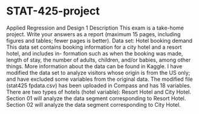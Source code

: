 # STAT-425-project
Applied Regression and Design
1 Description
This exam is a take-home project. Write your answers as a report (maximum 15 pages, including figures and tables; fewer pages is better).
Data set: Hotel booking demand
This data set contains booking information for a city hotel and a resort hotel, and includes in- formation such as when the booking was made, length of stay, the number of adults, children, and/or babies, among other things. More information about the data can be found in Kaggle. I have modified the data set to analyze visitors whose origin is from the US only; and have excluded some variables from the original data. The modified file (stat425 fpdata.csv) has been uploaded in Compass and has 18 variables. There are two types of hotels (hotel variable): Resort Hotel and City Hotel. Section 01 will analyze the data segment corresponding to Resort Hotel. Section 02 will analyze the data segment corresponding to City Hotel.
